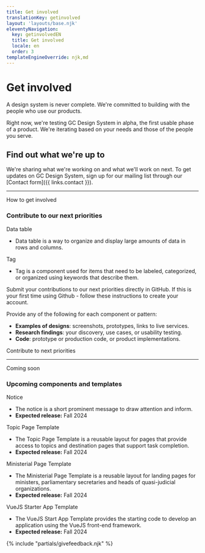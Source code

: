```yaml
---
title: Get involved
translationKey: getinvolved
layout: 'layouts/base.njk'
eleventyNavigation:
  key: getinvolvedEN
  title: Get involved
  locale: en
  order: 3
templateEngineOverride: njk,md
---
```


# Get involved

A design system is never complete. We're committed to building with the people who use our products.

Right now, we're testing GC Design System in alpha, the first usable phase of a product. We're iterating based on your needs and those of the people you serve.

## Find out what we're up to

We're sharing what we're working on and what we'll work on next. To get updates on GC Design System, sign up for our mailing list through our [Contact form]({{ links.contact }}).

<hr/>

<gcds-heading tag="h2" margin-top="225">How to get involved</gcds-heading>

### Contribute to our next priorities

<div>
  <gcds-heading tag="h4" margin-bottom="0">Data table</gcds-heading>
  <ul class="mb-300">
    <li>Data table is a way to organize and display large amounts of data in rows and columns.</li>
  </ul>
</div>

<div>
  <gcds-heading tag="h4" margin-bottom="0">Tag</gcds-heading>
  <ul class="mb-300">
    <li>Tag is a component used for items that need to be labeled, categorized, or organized using keywords that describe them. </li>
  </ul>
</div>

Submit your contributions to our next priorities directly in GitHub. If this is your first time using Github - follow these <gcds-link href="{{ links.githubGetStarted }}" external>instructions</gcds-link> to create your account.

Provide any of the following for each component or pattern:

- **Examples of designs**: screenshots, prototypes, links to live services.
- **Research findings**: your discovery, use cases, or usability testing.
- **Code**: prototype or production code, or product implementations.

<gcds-link href="{{ links.githubCompsPriority }}" external>Contribute to next priorities</gcds-link>

<hr />

<gcds-heading tag="h2" margin-top="225">Coming soon</gcds-heading>

### Upcoming components and templates

<div>
  <gcds-heading tag="h4" margin-bottom="0">Notice</gcds-heading>
  <ul class="mb-300">
    <li>The notice is a short prominent message to draw attention and inform.</li>
    <li><strong>Expected release:</strong> Fall 2024</li>
  </ul>
</div>

<div>
  <gcds-heading tag="h4" margin-bottom="0">Topic Page Template</gcds-heading>
  <ul class="mb-300">
    <li>The Topic Page Template is a reusable layout for pages that provide access to topics and destination pages that support task completion.</li>
    <li><strong>Expected release:</strong> Fall 2024</li>
  </ul>
</div>

<div>
  <gcds-heading tag="h4" margin-bottom="0">Ministerial Page Template</gcds-heading>
  <ul class="mb-300">
    <li>The Ministerial Page Template is a reusable layout for landing pages for ministers, parliamentary secretaries and heads of quasi-judicial organizations.</li>
    <li><strong>Expected release:</strong> Fall 2024</li>
  </ul>
</div>

<div>
  <gcds-heading tag="h4" margin-bottom="0">VueJS Starter App Template</gcds-heading>
  <ul class="mb-300">
    <li>The VueJS Start App Template provides the starting code to develop an application using the VueJS front-end framework.</li>
    <li><strong>Expected release:</strong> Fall 2024</li>
  </ul>
</div>

{% include "partials/givefeedback.njk" %}
